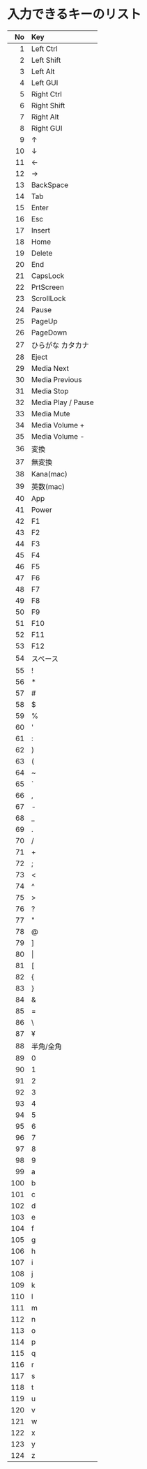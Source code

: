 # 入力できるキーのリスト

|  No  |  Key  |
| ---: | :--- |
|  1  |  Left Ctrl  |
|  2  |  Left Shift  |
|  3  |  Left Alt  |
|  4  |  Left GUI  |
|  5  |  Right Ctrl  |
|  6  |  Right Shift  |
|  7  |  Right Alt  |
|  8  |  Right GUI  |
|  9  |  ↑  |
|  10  |  ↓  |
|  11  |  ←  |
|  12  |  →  |
|  13  |  BackSpace  |
|  14  |  Tab  |
|  15  |  Enter  |
|  16  |  Esc  |
|  17  |  Insert  |
|  18  |  Home  |
|  19  |  Delete  |
|  20  |  End  |
|  21  |  CapsLock  |
|  22  |  PrtScreen  |
|  23  |  ScrollLock  |
|  24  |  Pause  |
|  25  |  PageUp  |
|  26  |  PageDown  |
|  27  |  ひらがな カタカナ  |
|  28  |  Eject  |
|  29  |  Media Next  |
|  30  |  Media Previous  |
|  31  |  Media Stop  |
|  32  |  Media Play / Pause  |
|  33  |  Media Mute  |
|  34  |  Media Volume +  |
|  35  |  Media Volume -  |
|  36  |  変換  |
|  37  |  無変換  |
|  38  |  Kana(mac)  |
|  39  |  英数(mac)  |
|  40  |  App  |
|  41  |  Power  |
|  42  |  F1  |
|  43  |  F2  |
|  44  |  F3  |
|  45  |  F4  |
|  46  |  F5  |
|  47  |  F6  |
|  48  |  F7  |
|  49  |  F8  |
|  50  |  F9  |
|  51  |  F10  |
|  52  |  F11  |
|  53  |  F12  |
|  54  |  スペース  |
|  55  |  !  |
|  56  |  *  |
|  57  |  #  |
|  58  |  $  |
|  59  |  %  |
|  60  |  '  |
|  61  |  :  |
|  62  |  )  |
|  63  |  (  |
|  64  |  ~  |
|  65  |  `  |
|  66  |  ,  |
|  67  |  -  |
|  68  |  _  |
|  69  |  .  |
|  70  |  /  |
|  71  |  +  |
|  72  |  ;  |
|  73  |  <  |
|  74  |  ^  |
|  75  |  >  |
|  76  |  ?  |
|  77  |  "  |
|  78  |  @  |
|  79  |  ]  |
|  80  |  &#124;  |
|  81  |  [  |
|  82  |  {  |
|  83  |  }  |
|  84  |  &  |
|  85  |  =  |
|  86  |  \\  |
|  87  |  &yen;  |
|  88  |  半角/全角  |
|  89  |  0  |
|  90  |  1  |
|  91  |  2  |
|  92  |  3  |
|  93  |  4  |
|  94  |  5  |
|  95  |  6  |
|  96  |  7  |
|  97  |  8  |
|  98  |  9  |
|  99  |  a  |
|  100  |  b  |
|  101  |  c  |
|  102  |  d  |
|  103  |  e  |
|  104  |  f  |
|  105  |  g  |
|  106  |  h  |
|  107  | i   |
|  108  | j   |
|  109  | k   |
|  110  | l   |
|  111  | m   |
|  112  | n   |
|  113  | o   |
|  114  | p   |
|  115  | q   |
|  116  | r   |
|  117  | s   |
|  118  | t   |
|  119  | u   |
|  120  | v   |
|  121  | w   |
|  122  | x   |
|  123  | y   |
|  124  | z   |
